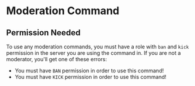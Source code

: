 # Moderation Command

## Permission Needed

To use any moderation commands, you must have a role with `ban` and `kick` permission in the server you are using the command in. If you are not a moderator, you'll get one of these errors: 

* You must have `BAN` permission in order to use this command!
* You must have `KICK` permission in order to use this command!


